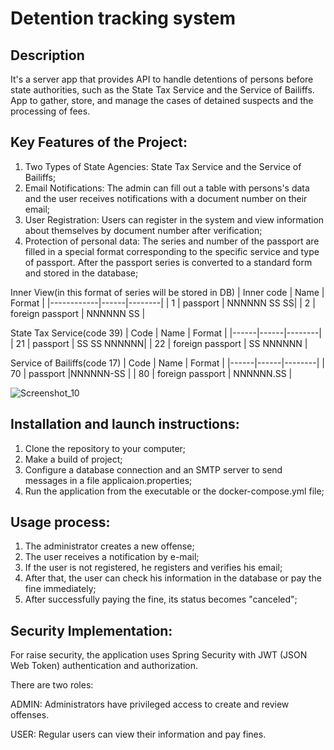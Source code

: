 # Detention tracking system

## Description
It's a server app that provides API to handle detentions of persons before state authorities, such as the State Tax Service and the Service of Bailiffs. App to gather, store, and manage the cases of detained suspects and the processing of fees.

## Key Features of the Project:
1. Two Types of State Agencies: State Tax Service and the Service of Bailiffs;
2. Email Notifications: The admin can fill out a table with persons's data and the user receives notifications with a document number on their email;
3. User Registration: Users can register in the system and view information about themselves by document number after verification;
4. Protection of personal data: The series and number of the passport are filled in a special format corresponding to the specific service and type of passport. After the passport series is converted to a standard form and stored in the database;

Inner View(in this format of series will be stored in DB)
| Inner code | Name | Format |
|------------|------|--------|
| 1 | passport | NNNNNN SS SS|
| 2 | foreign passport | NNNNNN SS |

State Tax Service(code 39)
| Code | Name | Format |
|------|------|--------|
| 21 | passport | SS SS NNNNNN|
| 22 | foreign passport | SS NNNNNN |

Service of Bailiffs(code 17)
| Code | Name | Format |
|------|------|--------|
| 70 | passport |NNNNNN-SS |
| 80 | foreign passport | NNNNNN.SS |

![Screenshot_10](https://github.com/MaksymMedvedchuk/DetentionTrackingSystem/assets/106758793/cfe0afac-7a70-462b-8bbc-20da31fe9d54)

## Installation and launch instructions:
1. Clone the repository to your computer;
2. Make a build of project;
3. Configure a database connection and an SMTP server to send messages in a file applicaion.properties;
4. Run the application from the executable or the docker-compose.yml file;
## Usage process:
1. The administrator creates a new offense;
2. The user receives a notification by e-mail;
3. If the user is not registered, he registers and verifies his email;
4. After that, the user can check his information in the database or pay the fine immediately;
5. After successfully paying the fine, its status becomes "canceled";

## Security Implementation:

For raise security, the application uses Spring Security with JWT (JSON Web Token) authentication and authorization.

There are two roles:

ADMIN: Administrators have privileged access to create and review offenses.

USER: Regular users can view their information and pay fines.








  






